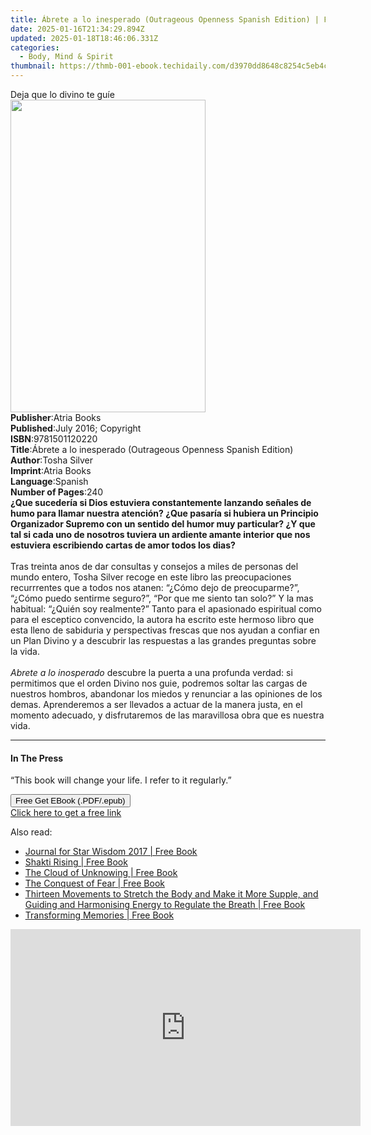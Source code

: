```yaml
---
title: Ábrete a lo inesperado (Outrageous Openness Spanish Edition) | Free Book
date: 2025-01-16T21:34:29.894Z
updated: 2025-01-18T18:46:06.331Z
categories:
  - Body, Mind & Spirit
thumbnail: https://thmb-001-ebook.techidaily.com/d3970dd8648c8254c5eb4c251ec5339d57700f0826cb193d7565219fe433369a.jpg
---
```

<main id="book-container">
  <div class="flex flex-col">
    <div class="book-brief flex-1 py-6 px-4 sm:p-6 md:py-10 md:px-8">
      <!-- brief-->
      <div class="book-brief-main">Deja que lo divino te guíe</div>
    </div>
    <div
      class="book-meta-info flex-1 grid gap-4 col-start-1 col-end-3 row-start-1 sm:mb-6 sm:grid-cols-4 lg:gap-6 lg:col-start-2 lg:row-end-6 lg:row-span-6 lg:mb-0"
    >
      <div
        class="book-meta-info-left place-content-center mt-4 p-4 text-sm leading-6 col-start-2 col-span-2 dark:text-slate-400"
      >
        <img
          class="w-full h-500 object-cover rounded-lg sm:h-255 sm:col-span-2 lg:col-span-full"
          src="https://img-001-ebook.techidaily.com/20666a7369e129b4023d19683e6316bf43b6eb2c78ea732c93f1e447f165f36f.jpg"
          alt=""
          width="312"
          height="500"
        />
      </div>
      <div
        class="book-meta-info-right mt-2 col-start-1 row-start-2 col-span-3 self-center"
      >
        <!-- meta data  -->
        <div class="flex flex-col px-4 md:px-8">
          <div class="flex-1">
            <strong>Publisher</strong>:<span class="px-2">Atria Books</span>
          </div>
          <div class="flex-1">
            <strong>Published</strong>:<span class="px-2"
              >July 2016; Copyright</span
            >
          </div>
          <div class="flex-1">
            <strong>ISBN</strong>:<span class="px-2">9781501120220</span>
          </div>
          <div class="flex-1">
            <strong>Title</strong>:<span class="px-2"
              >Ábrete a lo inesperado (Outrageous Openness Spanish
              Edition)</span
            >
          </div>
          <div class="flex-1">
            <strong>Author</strong>:<span class="px-2">Tosha Silver</span>
          </div>
          <div class="flex-1">
            <strong>Imprint</strong>:<span class="px-2">Atria Books</span>
          </div>
          <div class="flex-1">
            <strong>Language</strong>:<span class="px-2">Spanish</span>
          </div>
          <div class="flex-1">
            <strong>Number of Pages</strong>:<span class="px-2">240</span>
          </div>
        </div>
      </div>
    </div>
    <div class="book-description flex-1 py-6 px-4 sm:p-6 md:py-10 md:px-8">
      <div class="book-description-main">
        <div accordion-content="" id="description">
          <b
            >¿Que sucedería si Dios estuviera constantemente lanzando señales de
            humo para llamar nuestra atención? ¿Que pasaría si hubiera un
            Principio Organizador Supremo con un sentido del humor muy
            particular? ¿Y que tal si cada uno de nosotros tuviera un ardiente
            amante interior que nos estuviera escribiendo cartas de amor todos
            los dias?</b
          ><br /><br />Tras treinta anos de dar consultas y consejos a miles de
          personas del mundo entero, Tosha Silver recoge en este libro las
          preocupaciones recurrrentes que a todos nos atanen: “¿Cómo dejo de
          preocuparme?”, “¿Cómo puedo sentirme seguro?”, “Por que me siento tan
          solo?” Y la mas habitual: “¿Quién soy realmente?” Tanto para el
          apasionado espiritual como para el esceptico convencido, la autora ha
          escrito este hermoso libro que esta lleno de sabiduria y perspectivas
          frescas que nos ayudan a confiar en un Plan Divino y a descubrir las
          respuestas a las grandes preguntas sobre la vida.<br />
          <br /><i>Abrete a lo inosperado</i> descubre la puerta a una profunda
          verdad: si permitimos que el orden Divino nos guie, podremos soltar
          las cargas de nuestros hombros, abandonar los miedos y renunciar a las
          opiniones de los demas. Aprenderemos a ser llevados a actuar de la
          manera justa, en el momento adecuado, y disfrutaremos de las
          maravillosa obra que es nuestra vida.
        </div>
        <div class="accordion-fader"></div>
      </div>
    </div>
    <div class="book-excerpts flex-1 py-6 px-4 sm:p-6 md:py-10 md:px-8">
      <!-- excerpts-->
      <div class="book-excerpts-main">
        <hr />
        <h4 class="placeholder placeholder-heading">
          <span>In The Press</span>
        </h4>
        <p>“This book will change your life. I refer to it regularly.”</p>
      </div>
    </div>
    <div
      class="book-about-author flex-1 py-6 px-4 sm:p-6 md:py-10 md:px-8"
    ></div>
    <div class="book-free-get flex-1 py-6 px-4 sm:p-6 md:py-10 md:px-8">
      <button
        id="btn-free-get"
        class="bg-blue-500 hover:bg-blue-700 text-white font-bold py-2 px-4 rounded"
      >
        Free Get EBook (.PDF/.epub)
      </button>
      <div id="countdown-display" class="px-2 text-lg mt-2"></div>
      <a
        id="free-link"
        class="hidden bg-blue-500 hover:bg-blue-700 text-white font-bold py-2 px-4 rounded"
        href="https://www.ebooks.com/en-us/book/2262156/brete-a-lo-inesperado-outrageous-openness-spanish-edition/tosha-silver/"
        target="_blank"
        >Click here to get a free link</a
      >
    </div>
    <script>
      let countdownTime = 0;
      let countdownInterval = null;
      document
        .getElementById('btn-free-get')
        .addEventListener('click', startCountdown);
      function startCountdown() {
        countdownTime = new Date().getTime() + 60000 * 3;
        countdownInterval = setInterval(updateCountdown, 1000);
        document.getElementById('btn-free-get').disabled = true;
        document
          .getElementById('btn-free-get')
          .classList.add('bg-gray-500', 'cursor-not-allowed');
      }
      function updateCountdown() {
        let currentTime = new Date().getTime();
        let timeLeft = countdownTime - currentTime;
        let secondsLeft = Math.floor(timeLeft / 1000);
        document.getElementById('countdown-display').innerHTML =
          `Remaining time: ${secondsLeft} seconds.`;
        if (secondsLeft <= 0) {
          clearInterval(countdownInterval);
          document.getElementById('btn-free-get').classList.add('hidden');
          document.getElementById('free-link').classList.remove('hidden');
          document.getElementById('countdown-display').innerHTML = '';
        }
      }
    </script>
  </div>
</main>

<ins class="adsbygoogle"
      style="display:block"
      data-ad-client="ca-pub-7571918770474297"
      data-ad-slot="8358498916"
      data-ad-format="auto"
      data-full-width-responsive="true"></ins>
    

<span class="atpl-alsoreadstyle">Also read:</span>
<div><ul>
<li><a href="https://novels-ebooks.techidaily.com/95723512-9781584209799-journal-for-star-wisdom-2017/"><u>Journal for Star Wisdom 2017 | Free Book</u></a></li>
<li><a href="https://novels-ebooks.techidaily.com/95723543-9781626259119-shakti-rising/"><u>Shakti Rising | Free Book</u></a></li>
<li><a href="https://novels-ebooks.techidaily.com/95718722-9781515416418-the-cloud-of-unknowing/"><u>The Cloud of Unknowing | Free Book</u></a></li>
<li><a href="https://novels-ebooks.techidaily.com/95718729-9781515416296-the-conquest-of-fear/"><u>The Conquest of Fear | Free Book</u></a></li>
<li><a href="https://novels-ebooks.techidaily.com/95718632-9780857010421-thirteen-movements-to-stretch-the-body-and-make-it-more-supple-and-guiding-and-harmonising-energy-to-regulate-the-breath/"><u>Thirteen Movements to Stretch the Body and Make it More Supple, and Guiding and Harmonising Energy to Regulate the Breath | Free Book</u></a></li>
<li><a href="https://novels-ebooks.techidaily.com/95718608-9781945188138-transforming-memories/"><u>Transforming Memories | Free Book</u></a></li>
</ul></div>

<!-- affiliate ads begin -->
<iframe width="560" height="315" src="https://www.youtube.com/embed/pejPLJBLmXw?si=WD97jA3doqbMCkCX" title="YouTube video player" frameborder="0" allow="accelerometer; autoplay; clipboard-write; encrypted-media; gyroscope; picture-in-picture; web-share" referrerpolicy="strict-origin-when-cross-origin" allowfullscreen></iframe>
<!-- affiliate ads end -->

